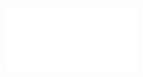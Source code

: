 ![Design preview for the Product preview card component coding challenge](//Users/garymartin/Desktop/frontend-projects/number-guessing-game/index.html)
